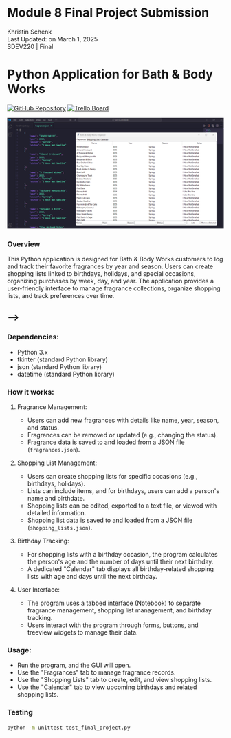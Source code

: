 # Module 8 Final Project Submission
Khristin Schenk<br>
Last Updated: on March 1, 2025<br>
SDEV220 | Final

# Python Application for Bath & Body Works

[![GitHub Repository](https://img.shields.io/badge/GitHub-Repository-blue)](https://github.com/kschenk10-ivy-tech/SDEV-220_M08.git)
[![Trello Board](https://img.shields.io/badge/Trello-Board-blue)](https://trello.com/invite/b/67b7abfc18f18ce15b085bfb/ATTI33b20571a5d8fcfcf77f75b7131772531A707EB3/sdev-220)

![Screenshot of Final Project running](https://github.com/kschenk10-ivy-tech/SDEV-220_M08/blob/main/Screenshots/Screenshot%202025-03-01%20191317.png?raw=true)


### Overview

This Python application is designed for Bath & Body Works customers to log and track their favorite fragrances by year and season. Users can create shopping lists linked to birthdays, holidays, and special occasions, organizing purchases by week, day, and year. The application provides a user-friendly interface to manage fragrance collections, organize shopping lists, and track preferences over time.

-->
---

### Dependencies:
- Python 3.x
- tkinter (standard Python library)
- json (standard Python library)
- datetime (standard Python library)

### How it works:
1. Fragrance Management:
   - Users can add new fragrances with details like name, year, season, and status.
   - Fragrances can be removed or updated (e.g., changing the status).
   - Fragrance data is saved to and loaded from a JSON file (`fragrances.json`).

2. Shopping List Management:
   - Users can create shopping lists for specific occasions (e.g., birthdays, holidays).
   - Lists can include items, and for birthdays, users can add a person's name and birthdate.
   - Shopping lists can be edited, exported to a text file, or viewed with detailed information.
   - Shopping list data is saved to and loaded from a JSON file (`shopping_lists.json`).

3. Birthday Tracking:
   - For shopping lists with a birthday occasion, the program calculates the person's age and the number of days 
     until their next birthday.
   - A dedicated "Calendar" tab displays all birthday-related shopping lists with age and days until the next birthday.

4. User Interface:
   - The program uses a tabbed interface (Notebook) to separate fragrance management, shopping list management, 
     and birthday tracking.
   - Users interact with the program through forms, buttons, and treeview widgets to manage their data.

### Usage:
- Run the program, and the GUI will open.
- Use the "Fragrances" tab to manage fragrance records.
- Use the "Shopping Lists" tab to create, edit, and view shopping lists.
- Use the "Calendar" tab to view upcoming birthdays and related shopping lists.


### Testing

```bash
python -m unittest test_final_project.py
```
